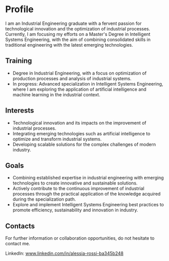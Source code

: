 # Profile

I am an Industrial Engineering graduate with a fervent passion for technological innovation and the optimization of industrial processes. Currently, I am focusing my efforts on a Master's Degree in Intelligent Systems Engineering, with the aim of combining consolidated skills in traditional engineering with the latest emerging technologies.

## Training

- Degree in Industrial Engineering, with a focus on optimization of production processes and analysis of industrial systems.
- In progress: Advanced specialization in Intelligent Systems Engineering, where I am exploring the application of artificial intelligence and machine learning in the industrial context. 

## Interests

- Technological innovation and its impacts on the improvement of industrial processes.
- Integrating emerging technologies such as artificial intelligence to optimize and transform industrial systems.
- Developing scalable solutions for the complex challenges of modern industry.

## Goals

- Combining established expertise in industrial engineering with emerging technologies to create innovative and sustainable solutions.
- Actively contribute to the continuous improvement of industrial processes through the practical application of the knowledge acquired during the specialization path.
- Explore and implement Intelligent Systems Engineering best practices to promote efficiency, sustainability and innovation in industry.

## Contacts

For further information or collaboration opportunities, do not hesitate to contact me.


LinkedIn: www.linkedin.com/in/alessia-rossi-ba345b248
